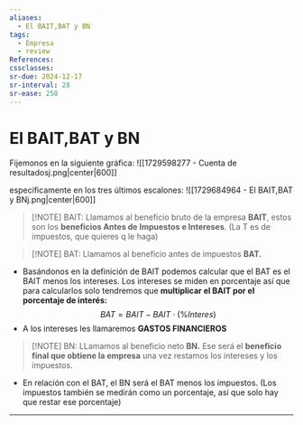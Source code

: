```yaml
---
aliases:
  - El BAIT,BAT y BN
tags:
  - Empresa
  - review
References: 
cssclasses:
sr-due: 2024-12-17
sr-interval: 28
sr-ease: 250
---
```

# El BAIT,BAT y BN
Fijemonos en la siguiente gráfica:
![[1729598277 - Cuenta de resultadosj.png|center|600]]

específicamente en los tres últimos escalones:
![[1729684964 - El BAIT,BAT y BNj.png|center|600]]


> [!NOTE] BAIT:
> Llamamos al beneficio bruto de la empresa **BAIT**, estos son los **beneficios Antes de Impuestos e Intereses**. (La T es de impuestos, que quieres q le haga)
> 


> [!NOTE] BAT: 
> Llamamos al beneficio antes de impuestos **BAT.** 
> 
+ Basándonos en la definición de BAIT podemos calcular que el BAT es el BAIT menos los intereses. 
  Los intereses se miden en porcentaje así que para calcularlos solo tendremos que **multiplicar el BAIT por el porcentaje de interés:**
  $$BAT = BAIT - BAIT\cdot(\%Interes)$$
+ A los intereses les llamaremos **GASTOS FINANCIEROS**

> [!NOTE] BN: 
> LLamamos al beneficio neto **BN.** Ese será el **beneficio final que obtiene la empresa** una vez restamos los intereses y los impuestos. 
+ En relación con el BAT, el BN será el BAT menos los impuestos. (Los impuestos también se medirán como un porcentaje, así que solo hay que restar ese porcentaje) 



***